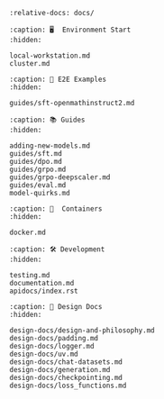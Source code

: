 ```{include} ../README.md
:relative-docs: docs/
```

```{toctree}
:caption: 🖥️  Environment Start
:hidden:

local-workstation.md
cluster.md

```

```{toctree}
:caption: 🚀 E2E Examples
:hidden:

guides/sft-openmathinstruct2.md
```

```{toctree}
:caption: 📚 Guides
:hidden:

adding-new-models.md
guides/sft.md
guides/dpo.md
guides/grpo.md
guides/grpo-deepscaler.md
guides/eval.md
model-quirks.md
```

```{toctree}
:caption: 🐳  Containers
:hidden:

docker.md
```

```{toctree}
:caption: 🛠️ Development
:hidden:

testing.md
documentation.md
apidocs/index.rst
```

```{toctree}
:caption: 📐 Design Docs
:hidden:

design-docs/design-and-philosophy.md
design-docs/padding.md
design-docs/logger.md
design-docs/uv.md
design-docs/chat-datasets.md
design-docs/generation.md
design-docs/checkpointing.md
design-docs/loss_functions.md
```
